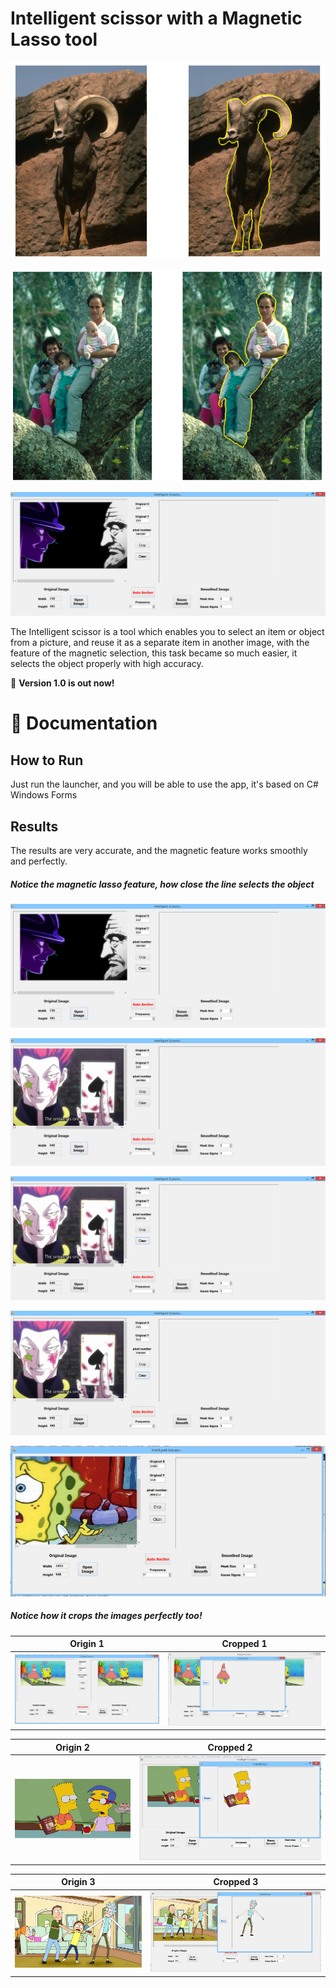 # Intelligent scissor with a Magnetic Lasso tool 

![Example 1](https://github.com/AbdelrahmanRadwan/Intelligent-Scissors/blob/master/results/1.png  "Example 1")

![Example 2](https://github.com/AbdelrahmanRadwan/Intelligent-Scissors/blob/master/results/2.png  "Example 2")

![Example 3](https://github.com/AbdelrahmanRadwan/Intelligent-Scissors/blob/master/results/3.png  "Example 3")


The Intelligent scissor is a tool which enables you to select an item or object from a picture, and reuse it as a separate item in another image, with the feature of the magnetic selection, this task became so much easier, it selects the object properly with high accuracy.


💫 **Version 1.0 is out now!**
    
📖 Documentation
================

## How to Run

Just run the launcher, and you will be able to use the app, it's based on C# Windows Forms


## Results

The results are very accurate, and the magnetic feature works smoothly and perfectly.


##### Notice the magnetic lasso feature, how close the line selects the object

![Example 1](https://github.com/AbdelrahmanRadwan/Intelligent-Scissors/blob/master/results/3.png  "Example 1")

![Example 2](https://github.com/AbdelrahmanRadwan/Intelligent-Scissors/blob/master/results/4.png  "Example 2")

![Example 3](https://github.com/AbdelrahmanRadwan/Intelligent-Scissors/blob/master/results/5.png  "Example 3")

![Example 4](https://github.com/AbdelrahmanRadwan/Intelligent-Scissors/blob/master/results/6.png  "Example 4")

![Example 5](https://github.com/AbdelrahmanRadwan/Intelligent-Scissors/blob/master/results/7.png  "Example 5")

##### Notice how it crops the images perfectly too!

Origin 1                                                                                                         |  Cropped 1 
:---------------------------------------------------------------------------------------------------------------:|:----------------------------------------------------------------------------------------------------------------:
![Example 1](https://github.com/AbdelrahmanRadwan/Intelligent-Scissors/blob/master/results/10.png  "Example 1")  |  ![Example 1](https://github.com/AbdelrahmanRadwan/Intelligent-Scissors/blob/master/results/11.png  "Example 1")

Origin 2                                                                                                         |  Cropped 2 
:---------------------------------------------------------------------------------------------------------------:|:----------------------------------------------------------------------------------------------------------------:
![Example 2](https://github.com/AbdelrahmanRadwan/Intelligent-Scissors/blob/master/results/12.jpg  "Example 2")  |  ![Example 2](https://github.com/AbdelrahmanRadwan/Intelligent-Scissors/blob/master/results/13.png  "Example 2")

Origin 3                                                                                                         |  Cropped 3 
:---------------------------------------------------------------------------------------------------------------:|:----------------------------------------------------------------------------------------------------------------:
![Example 3](https://github.com/AbdelrahmanRadwan/Intelligent-Scissors/blob/master/results/14.jpg  "Example 3")  |  ![Example 3](https://github.com/AbdelrahmanRadwan/Intelligent-Scissors/blob/master/results/15.png  "Example 3")


